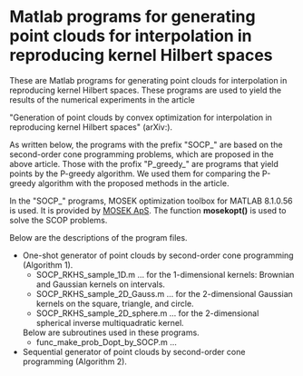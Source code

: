 <H1> Matlab programs for generating point clouds for interpolation in reproducing kernel Hilbert spaces </H1>

These are Matlab programs for generating point clouds for interpolation in reproducing kernel Hilbert spaces. These programs are used to yield the results of the numerical experiments in the article

"Generation of point clouds by convex optimization for interpolation in reproducing kernel Hilbert spaces" (arXiv:).

As written below, the programs with the prefix "SOCP_" are based on the second-order cone programming problems, which are proposed in the above article. Those with the profix "P_greedy_" are programs that yield points by the P-greedy algorithm. We used them for comparing the P-greedy algorithm with the proposed methods in the article. 

In the "SOCP_" programs, MOSEK optimization toolbox for MATLAB 8.1.0.56 is used. It is provided by <a href="https://www.mosek.com/">MOSEK ApS</a>. The function <b>mosekopt()</b> is used to solve the SCOP problems. 

Below are the descriptions of the program files.

<ul>
  <li> One-shot generator of point clouds by second-order cone programming (Algorithm 1).
    <ul>
      <li> SOCP_RKHS_sample_1D.m &hellip; for the 1-dimensional kernels: Brownian and Gaussian kernels on intervals. </li>
      <li> SOCP_RKHS_sample_2D_Gauss.m &hellip; for the 2-dimensional Gaussian kernels on the square, triangle, and circle. </li>
      <li> SOCP_RKHS_sample_2D_sphere.m &hellip; for the 2-dimensional spherical inverse multiquadratic kernel. </li>
    </ul>
    Below are subroutines used in these programs.
    <ul>
      <li> func_make_prob_Dopt_by_SOCP.m &hellip;  </li>
    </ul>
  </li>
  <li> Sequential generator of point clouds by second-order cone programming (Algorithm 2).
  </li>

</ul>
